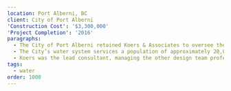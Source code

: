 ```yaml
---
location: Port Alberni, BC
client: City of Port Alberni
'Construction Cost': '$3,300,000'
'Project Completion': '2016'
paragraphs:
  - The City of Port Alberni retained Koers & Associates to oversee the upgrading of its water treatment system in order to comply with Vancouver Island Health Authority’s Drinking Water Treatment Objectives (Microbiological) for Surface Water Supplies in BC.
  - The City’s water system services a population of approximately 20,000 residents.  The new 300 m2 building houses the three UV reactors, on-site generation of sodium hypochlorite, three electromagnetic flow meters, the system electrical/controls room.  <p> <br> An emergency power generator with an automatic transfer switch was installed in the event of a power loss.  Wooden timbers were incorporated into the building design along with windows to allow for natural lighting and a green roof to mitigate rooftop runoff.  The building was designed to post disaster standards.
  - Koers was the lead consultant, managing the other design team professionals of Associated Engineering (structural, electrical, instrumentation and controls) and Levelton Consulting Services (geotechnical).
tags:
  - water
order: 1000
---
```

